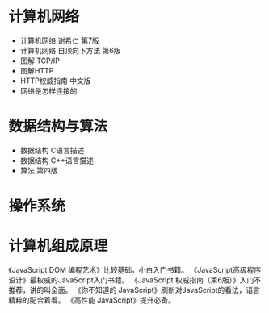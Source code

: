 # 计算机网络

- 计算机网络 谢希仁 第7版
- 计算机网络 自顶向下方法 第6版
- 图解 TCP/IP
- 图解HTTP
- HTTP权威指南 中文版
- 网络是怎样连接的

# 数据结构与算法

- 数据结构 C语言描述
- 数据结构 C++语言描述
- 算法 第四版

# 操作系统

# 计算机组成原理

《JavaScript DOM 编程艺术》比较基础，小白入门书籍。
《JavaScript高级程序设计》最权威的JavaScript入门书籍。
《JavaScript 权威指南（第6版）》入门不推荐，讲的叫全面。
《你不知道的 JavaScript》刷新对JavaScript的看法，语言精粹的配合着看。
《高性能 JavaScript》提升必备。